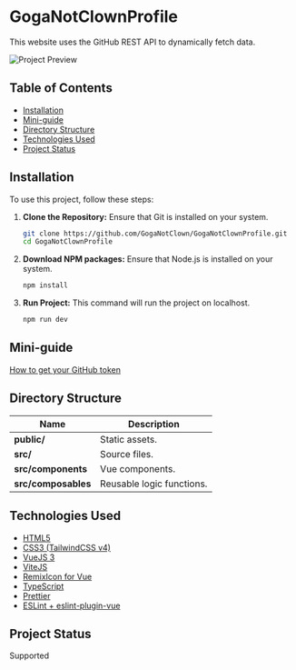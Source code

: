 # GogaNotClownProfile

This website uses the GitHub REST API to dynamically fetch data.

![Project Preview](https://i.postimg.cc/D00BRXmS/preview.png)

## Table of Contents

- [Installation](#installation)
- [Mini-guide](#mini-guide)
- [Directory Structure](#directory-structure)
- [Technologies Used](#technologies-used)
- [Project Status](#project-status)

## Installation

To use this project, follow these steps:

1. **Clone the Repository:**
   Ensure that Git is installed on your system.

   ```bash
   git clone https://github.com/GogaNotClown/GogaNotClownProfile.git
   cd GogaNotClownProfile
   ```

2. **Download NPM packages:**
   Ensure that Node.js is installed on your system.

   ```bash
   npm install
   ```

3. **Run Project:**
   This command will run the project on localhost.
   ```bash
   npm run dev
   ```

## Mini-guide

[How to get your GitHub token](https://docs.github.com/en/authentication/keeping-your-account-and-data-secure/managing-your-personal-access-tokens)

## Directory Structure

| Name                | Description               |
| ------------------- | ------------------------- |
| **public/**         | Static assets.            |
| **src/**            | Source files.             |
| **src/components**  | Vue components.           |
| **src/composables** | Reusable logic functions. |

## Technologies Used

- [HTML5](https://ru.wikipedia.org/wiki/HTML5)
- [CSS3 (TailwindCSS v4)](https://tailwindcss.com/docs/installation/using-vite)
- [VueJS 3](https://vuejs.org/)
- [ViteJS](https://vitejs.dev/)
- [RemixIcon for Vue](https://github.com/Remix-Design/RemixIcon)
- [TypeScript](https://www.typescriptlang.org/)
- [Prettier](https://prettier.io/)
- [ESLint + eslint-plugin-vue](https://eslint.vuejs.org/)

## Project Status

Supported

